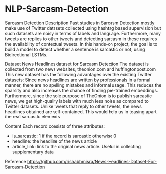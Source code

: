 # NLP-Sarcasm-Detection
Sarcasm Detection
Description
Past studies in Sarcasm Detection mostly make use of Twitter datasets collected using hashtag based
supervision but such datasets are noisy in terms of labels and language. Furthermore, many tweets are
replies to other tweets and detecting sarcasm in these requires the availability of contextual tweets.
In this hands-on project, the goal is to build a model to detect whether a sentence is sarcastic or not, using
Bidirectional LSTMs.

Dataset
News Headlines dataset for Sarcasm Detection
The dataset is collected from two news websites, theonion.com and huffingtonpost.com
This new dataset has the following advantages over the existing Twitter datasets:
Since news headlines are written by professionals in a formal manner, there are no spelling mistakes and
informal usage. This reduces the sparsity and also increases the chance of finding pre-trained embeddings.
Furthermore, since the sole purpose of TheOnion is to publish sarcastic news, we get high-quality labels with
much less noise as compared to Twitter datasets.
Unlike tweets that reply to other tweets, the news headlines obtained are self-contained. This would help us in
teasing apart the real sarcastic elements

Content
Each record consists of three attributes:
- is_sarcastic: 1 if the record is sarcastic otherwise 0
- headline: the headline of the news article
- article_link: link to the original news article. Useful in collecting supplementary data

Reference
https://github.com/rishabhmisra/News-Headlines-Dataset-For-Sarcasm-Detection
